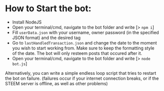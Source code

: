 # How to Start the bot:

 - Install NodeJS
 - Open your terminal/cmd, navigate to the bot folder and write [> `npm i`]
 - Fill `userData.json` with your username, owner password (in the specified JSON format) and the desired tag
 - Go to `lastHandledTransaction.json` and change the date to the moment you wish to start working from. Make sure to keep the formatting style of the date. The bot will only resteem posts that occured after it.
 - Open your terminal/cmd, navigate to the bot folder and write [> `node bot.js`]


Alternatively, you can write a simple endless loop script that tries to restart the bot on failure.
    (failures occur if your internet connection breaks, or if the STEEM server is offline, as well as other problems)

